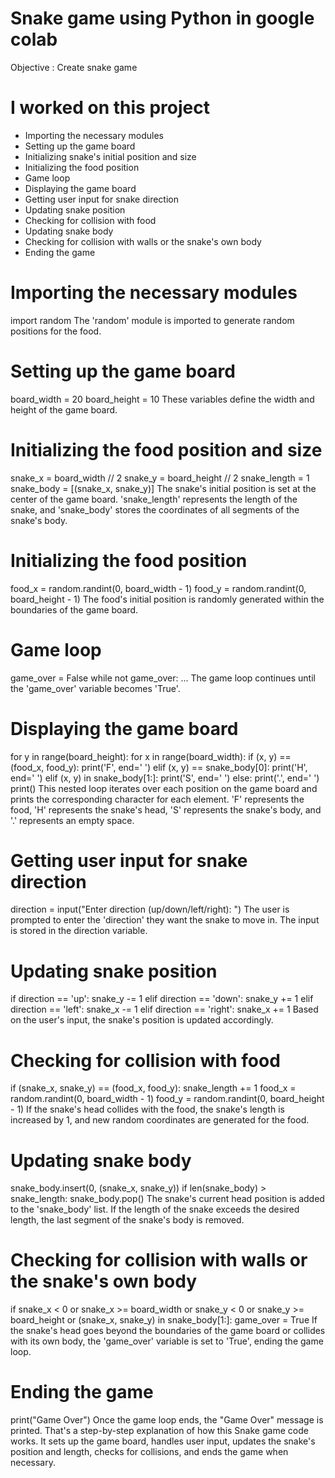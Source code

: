 # Snake game using Python in google colab 
Objective : Create snake game 

# I worked on this project 
* Importing the necessary modules
* Setting up the game board
* Initializing snake's initial position and size
* Initializing the food position
* Game loop
* Displaying the game board
* Getting user input for snake direction
* Updating snake position
* Checking for collision with food
* Updating snake body
* Checking for collision with walls or the snake's own body
* Ending the game

# Importing the necessary modules 
import random 
The 'random' module is imported to generate random positions for the food.

# Setting up the game board
board_width = 20
board_height = 10
These variables define the width and height of the game board.

# Initializing the food position and size 
snake_x = board_width // 2
snake_y = board_height // 2
snake_length = 1
snake_body = [(snake_x, snake_y)]
The snake's initial position is set at the center of the game board. 'snake_length' represents the length of the snake, and 'snake_body' stores the coordinates of all segments of the snake's body.

# Initializing the food position 
food_x = random.randint(0, board_width - 1)
food_y = random.randint(0, board_height - 1)
The food's initial position is randomly generated within the boundaries of the game board.

# Game loop 
game_over = False
while not game_over:
    ...
The game loop continues until the 'game_over' variable becomes 'True'.

# Displaying the game board 
for y in range(board_height):
    for x in range(board_width):
        if (x, y) == (food_x, food_y):
            print('F', end=' ')
        elif (x, y) == snake_body[0]:
            print('H', end=' ')
        elif (x, y) in snake_body[1:]:
            print('S', end=' ')
        else:
            print('.', end=' ')
    print()
This nested loop iterates over each position on the game board and prints the corresponding character for each element. 'F' represents the food, 'H' represents the snake's head, 'S' represents the snake's body, and '.' represents an empty space.

# Getting user input for snake direction 
direction = input("Enter direction (up/down/left/right): ")
The user is prompted to enter the 'direction' they want the snake to move in. The input is stored in the direction variable.

# Updating snake position 
if direction == 'up':
    snake_y -= 1
elif direction == 'down':
    snake_y += 1
elif direction == 'left':
    snake_x -= 1
elif direction == 'right':
    snake_x += 1
Based on the user's input, the snake's position is updated accordingly.

# Checking for collision with food 
if (snake_x, snake_y) == (food_x, food_y):
    snake_length += 1
    food_x = random.randint(0, board_width - 1)
    food_y = random.randint(0, board_height - 1)
If the snake's head collides with the food, the snake's length is increased by 1, and new random coordinates are 
generated for the food.

# Updating snake body 
snake_body.insert(0, (snake_x, snake_y))
if len(snake_body) > snake_length:
    snake_body.pop()
The snake's current head position is added to the 'snake_body' list. If the length of the snake exceeds the desired length, the last segment of the snake's body is removed.

# Checking for collision with walls or the snake's own body 
if snake_x < 0 or snake_x >= board_width or snake_y < 0 or snake_y >= board_height or (snake_x, snake_y) in snake_body[1:]:
    game_over = True
If the snake's head goes beyond the boundaries of the game board or collides with its own body, the 'game_over' variable is set to 'True', ending the game loop.

# Ending the game 
print("Game Over")
Once the game loop ends, the "Game Over" message is printed.
That's a step-by-step explanation of how this Snake game code works. It sets up the game board, handles user input, updates the snake's position and length, checks for collisions, and ends the game when necessary.

